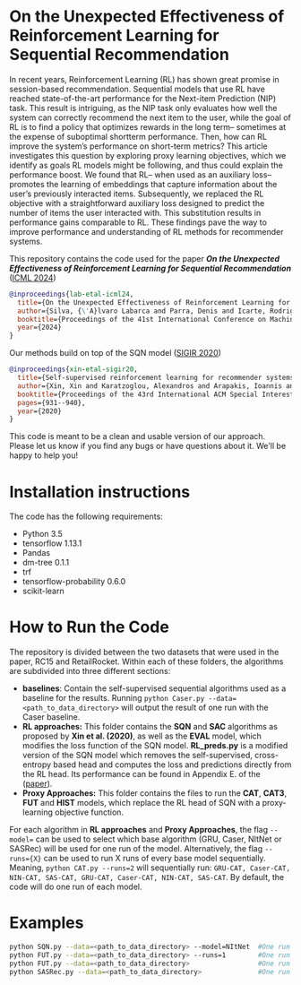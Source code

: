 # On the Unexpected Effectiveness of Reinforcement Learning for Sequential Recommendation

In recent years, Reinforcement Learning (RL) has shown great promise in session-based recommendation. Sequential models that use RL have reached state-of-the-art performance for the Next-item Prediction (NIP) task. This result is intriguing, as the NIP task only evaluates how well the system can correctly recommend the next item to the user, while the goal of RL is to find a policy that optimizes rewards in the long term– sometimes at the expense of suboptimal shortterm performance. Then, how can RL improve the system’s performance on short-term metrics? This article investigates this question by exploring proxy learning objectives, which we identify as goals RL models might be following, and thus could explain the performance boost. We found that RL– when used as an auxiliary loss– promotes the learning of embeddings that capture information about the user’s previously interacted items. Subsequently, we replaced the RL objective with a straightforward auxiliary loss designed to predict the number of items the user interacted with. This substitution results in performance gains comparable to RL. These findings pave the way to improve performance and understanding of RL methods for recommender systems.

This repository contains the code used for the paper ***On the Unexpected Effectiveness of Reinforcement Learning for Sequential Recommendation*** ([ICML 2024](https://openreview.net/pdf?id=ie3vXkMvRY))

```bibtex
@inproceedings{lab-etal-icml24,
  title={On the Unexpected Effectiveness of Reinforcement Learning for Sequential Recommendation},
  author={Silva, {\'A}lvaro Labarca and Parra, Denis and Icarte, Rodrigo Toro},
  booktitle={Proceedings of the 41st International Conference on Machine Learning (ICML)}
  year={2024}
}
```

Our methods build on top of the SQN model ([SIGIR 2020]([https://openreview.net/pdf?id=ie3vXkMvRY](https://www.researchgate.net/profile/Alexandros-Karatzoglou/publication/342093511_Self-Supervised_Reinforcement_Learning_for_Recommender_Systems/links/5ee73cf1a6fdcc73be7bbc67/Self-Supervised-Reinforcement-Learning-for-Recommender-Systems.pdf)))

```bibtex
@inproceedings{xin-etal-sigir20,
  title={Self-supervised reinforcement learning for recommender systems},
  author={Xin, Xin and Karatzoglou, Alexandros and Arapakis, Ioannis and Jose, Joemon M},
  booktitle={Proceedings of the 43rd International ACM Special Interest Group on Information Retrieval Conference (SIGIR)},
  pages={931--940},
  year={2020}
}
```

This code is meant to be a clean and usable version of our approach. Please let us know if you find any bugs or have questions about it. We'll be happy to help you!

# Installation instructions

The code has the following requirements:

* Python 3.5
* tensorflow 1.13.1
* Pandas
* dm-tree 0.1.1
* trf
* tensorflow-probability 0.6.0
* scikit-learn

# How to Run the Code

The repository is divided between the two datasets that were used in the paper, RC15 and RetailRocket. Within each of these folders, the algorithms are subdivided into three different sections:
* **baselines**: Contain the self-supervised sequential algorithms used as a baseline for the results. Running `python Caser.py --data=<path_to_data_directory>` will output the result of one run with the Caser baseline.
* **RL approaches:** This folder contains the **SQN** and **SAC** algorithms as proposed by **Xin et al. (2020)**, as well as the **EVAL** model, which modifies the loss function of the SQN model. **RL_preds.py** is a modified version of the SQN model which removes the self-supervised, cross-entropy based head and computes the loss and predictions directly from the RL head. Its performance can be found in Appendix E. of the ([paper](https://openreview.net/pdf?id=ie3vXkMvRY)).
* **Proxy Approaches:** This folder contains the files to run the **CAT**, **CAT3**, **FUT** and **HIST** models, which replace the RL head of SQN with a proxy-learning objective function.

For each algorithm in **RL approaches** and **Proxy Approaches**, the flag `--model=` can be used to select which base algorithm (GRU, Caser, NItNet or SASRec) will be used for one run of the model. Alternatively, the flag `--runs={X}` can be used to run X runs of every base model sequentially. Meaning, `python CAT.py --runs=2` will sequentially run: `GRU-CAT, Caser-CAT, NIN-CAT, SAS-CAT, GRU-CAT, Caser-CAT, NIN-CAT, SAS-CAT`. By default, the code will do one run of each model.

# Examples

```bash
python SQN.py --data=<path_to_data_directory> --model=NItNet  #One run of NIN-SQN
python FUT.py --data=<path_to_data_directory> --runs=1        #One run of the FUT model for each base model
python FUT.py --data=<path_to_data_directory>                 #One run of the FUT model for each base model
python SASRec.py --data=<path_to_data_directory>              #One run of SASRec
```
